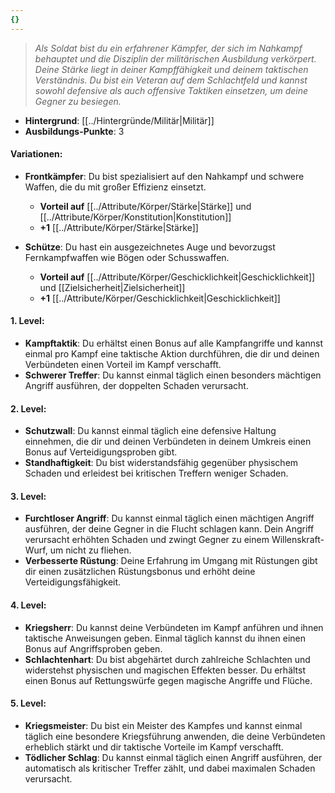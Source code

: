 ```yaml
---
{}
---
```

>*Als Soldat bist du ein erfahrener Kämpfer, der sich im Nahkampf behauptet und die Disziplin der militärischen Ausbildung verkörpert. Deine Stärke liegt in deiner Kampffähigkeit und deinem taktischen Verständnis. Du bist ein Veteran auf dem Schlachtfeld und kannst sowohl defensive als auch offensive Taktiken einsetzen, um deine Gegner zu besiegen.*  
  
- **Hintergrund**: [[../Hintergründe/Militär|Militär]]  
- **Ausbildungs-Punkte**: 3  
  
#### **Variationen:**  
  
- **Frontkämpfer**: Du bist spezialisiert auf den Nahkampf und schwere Waffen, die du mit großer Effizienz einsetzt.  
      
    - **Vorteil auf** [[../Attribute/Körper/Stärke|Stärke]] und [[../Attribute/Körper/Konstitution|Konstitution]]  
    - **+1** [[../Attribute/Körper/Stärke|Stärke]]  
- **Schütze**: Du hast ein ausgezeichnetes Auge und bevorzugst Fernkampfwaffen wie Bögen oder Schusswaffen.  
      
    - **Vorteil auf** [[../Attribute/Körper/Geschicklichkeit|Geschicklichkeit]] und [[Zielsicherheit|Zielsicherheit]]  
    - **+1** [[../Attribute/Körper/Geschicklichkeit|Geschicklichkeit]]  
  
#### **1. Level:**  
  
- **Kampftaktik**: Du erhältst einen Bonus auf alle Kampfangriffe und kannst einmal pro Kampf eine taktische Aktion durchführen, die dir und deinen Verbündeten einen Vorteil im Kampf verschafft.  
- **Schwerer Treffer**: Du kannst einmal täglich einen besonders mächtigen Angriff ausführen, der doppelten Schaden verursacht.  
  
#### **2. Level:**  
  
- **Schutzwall**: Du kannst einmal täglich eine defensive Haltung einnehmen, die dir und deinen Verbündeten in deinem Umkreis einen Bonus auf Verteidigungsproben gibt.  
- **Standhaftigkeit**: Du bist widerstandsfähig gegenüber physischem Schaden und erleidest bei kritischen Treffern weniger Schaden.  
  
#### **3. Level:**  
  
- **Furchtloser Angriff**: Du kannst einmal täglich einen mächtigen Angriff ausführen, der deine Gegner in die Flucht schlagen kann. Dein Angriff verursacht erhöhten Schaden und zwingt Gegner zu einem Willenskraft-Wurf, um nicht zu fliehen.  
- **Verbesserte Rüstung**: Deine Erfahrung im Umgang mit Rüstungen gibt dir einen zusätzlichen Rüstungsbonus und erhöht deine Verteidigungsfähigkeit.  
  
#### **4. Level:**  
  
- **Kriegsherr**: Du kannst deine Verbündeten im Kampf anführen und ihnen taktische Anweisungen geben. Einmal täglich kannst du ihnen einen Bonus auf Angriffsproben geben.  
- **Schlachtenhart**: Du bist abgehärtet durch zahlreiche Schlachten und widerstehst physischen und magischen Effekten besser. Du erhältst einen Bonus auf Rettungswürfe gegen magische Angriffe und Flüche.  
  
#### **5. Level:**  
  
- **Kriegsmeister**: Du bist ein Meister des Kampfes und kannst einmal täglich eine besondere Kriegsführung anwenden, die deine Verbündeten erheblich stärkt und dir taktische Vorteile im Kampf verschafft.  
- **Tödlicher Schlag**: Du kannst einmal täglich einen Angriff ausführen, der automatisch als kritischer Treffer zählt, und dabei maximalen Schaden verursacht.